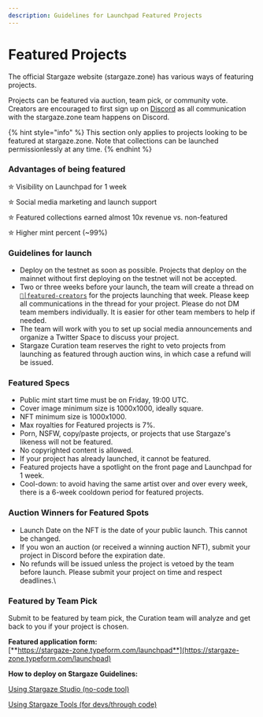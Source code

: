 ```yaml
---
description: Guidelines for Launchpad Featured Projects
---
```


# Featured Projects

The official Stargaze website (stargaze.zone) has various ways of featuring projects.

Projects can be featured via auction, team pick, or community vote. Creators are encouraged to first sign up on [Discord](https://discord.gg/stargaze) as all communication with the stargaze.zone team happens on Discord.

{% hint style="info" %}
This section only applies to projects looking to be featured at stargaze.zone. Note that collections can be launched permissionlessly at any time.
{% endhint %}

### **Advantages of being featured**

✮ Visibility on Launchpad for 1 week&#x20;

✮ Social media marketing and launch support&#x20;

✮ Featured collections earned almost 10x revenue vs. non-featured&#x20;

✮ Higher mint percent (\~99%)

### Guidelines for launch

* Deploy on the testnet as soon as possible. Projects that deploy on the mainnet without first deploying on the testnet will not be accepted.
* Two or three weeks before your launch, the team will create a thread on [`💫│featured-creators`](https://discord.com/channels/755548171941445642/1109810114938032148) for the projects launching that week. Please keep all communications in the thread for your project. Please do not DM team members individually. It is easier for other team members to help if needed.
* The team will work with you to set up social media announcements and organize a Twitter Space to discuss your project.
* Stargaze Curation team reserves the right to veto projects from launching as featured through auction wins, in which case a refund will be issued.

### **Featured Specs**

* Public mint start time must be on Friday, 19:00 UTC.
* Cover image minimum size is 1000x1000, ideally square.
* NFT minimum size is 1000x1000.
* Max royalties for Featured projects is 7%.
* Porn, NSFW, copy/paste projects, or projects that use Stargaze's likeness will not be featured.
* No copyrighted content is allowed.
* If your project has already launched, it cannot be featured.
* Featured projects have a spotlight on the front page and Launchpad for 1 week.
* Cool-down: to avoid having the same artist over and over every week, there is a 6-week cooldown period for featured projects.

### **Auction Winners for Featured Spots**

* Launch Date on the NFT is the date of your public launch. This cannot be changed.
* If you won an auction (or received a winning auction NFT), submit your project in Discord before the expiration date.
* No refunds will be issued unless the project is vetoed by the team before launch. Please submit your project on time and respect deadlines.\


### **Featured by Team Pick**

Submit to be featured by team pick, the Curation team will analyze and get back to you if your project is chosen.

**Featured application form:**\
[**https://stargaze-zone.typeform.com/launchpad**](https://stargaze-zone.typeform.com/launchpad)



**How to deploy on Stargaze Guidelines:**

[Using Stargaze Studio (no-code tool)](../creator-tools/stargaze-studio/)&#x20;

[Using Stargaze Tools (for devs/through code) ](../creator-tools/readme/)
